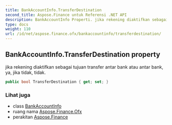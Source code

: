 ```yaml
---
title: BankAccountInfo.TransferDestination
second_title: Aspose.Finance untuk Referensi .NET API
description: BankAccountInfo Properti. jika rekening diaktifkan sebagai tujuan transfer antar bank atau antar bank ya jika tidak tidak.
type: docs
weight: 110
url: /id/net/aspose.finance.ofx/bankaccountinfo/transferdestination/
---
```

## BankAccountInfo.TransferDestination property

jika rekening diaktifkan sebagai tujuan transfer antar bank atau antar bank, ya, jika tidak, tidak.

```csharp
public bool TransferDestination { get; set; }
```

### Lihat juga

* class [BankAccountInfo](../)
* ruang nama [Aspose.Finance.Ofx](../../bankaccountinfo/)
* perakitan [Aspose.Finance](../../../)


